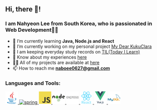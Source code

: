 ## Hi, there 👋!

### I am Nahyeon Lee from South Korea, who is passionated in Web Development👩‍💻

- 🌱 I’m currently learning **Java, Node.js and React**
- 🔭 I’m currently working on my personal project [My Dear KukuClara](https://my-dear-kukuclara.netlify.app/)
- 📝 I am keeping everyday study records on [TIL(Today I Learn)](https://github.com/nh0627/TIL)
- 📄 Know about my experiences [here](https://bit.ly/3bKG0gY)
- 👨‍💻 All of my projects are available at [here](https://bit.ly/3cssYUF)
- 📫 How to reach me **naboee0627@gmail.com**

<h3 align="left">Languages and Tools:</h3>
<p align="left"> 
<a href="https://www.java.com" target="_blank"> <img src="https://raw.githubusercontent.com/devicons/devicon/master/icons/java/java-original.svg" alt="java" width="40" height="40"/> </a> 
<a href="https://spring.io/" target="_blank"> <img src="https://www.vectorlogo.zone/logos/springio/springio-icon.svg" alt="spring" width="40" height="40"/> </a> 
<a href="https://developer.mozilla.org/en-US/docs/Web/JavaScript" target="_blank"> <img src="https://raw.githubusercontent.com/devicons/devicon/master/icons/javascript/javascript-original.svg" alt="javascript" width="40" height="40"/> </a> 
<a href="https://nodejs.org" target="_blank"> <img src="https://raw.githubusercontent.com/devicons/devicon/master/icons/nodejs/nodejs-original-wordmark.svg" alt="nodejs" width="40" height="40"/> </a> 
<a href="https://expressjs.com" target="_blank"> <img src="https://raw.githubusercontent.com/devicons/devicon/master/icons/express/express-original-wordmark.svg" alt="express" width="40" height="40"/> </a> 
<a href="https://reactjs.org/" target="_blank"> <img src="https://raw.githubusercontent.com/devicons/devicon/master/icons/react/react-original-wordmark.svg" alt="react" width="40" height="40"/> </a> 
<a href="https://vuejs.org/" target="_blank"> <img src="https://raw.githubusercontent.com/devicons/devicon/master/icons/vuejs/vuejs-original-wordmark.svg" alt="vuejs" width="40" height="40"/> </a> 
<a href="https://www.mysql.com/" target="_blank"> <img src="https://raw.githubusercontent.com/devicons/devicon/master/icons/mysql/mysql-original-wordmark.svg" alt="mysql" width="40" height="40"/> </a> 
</p>
